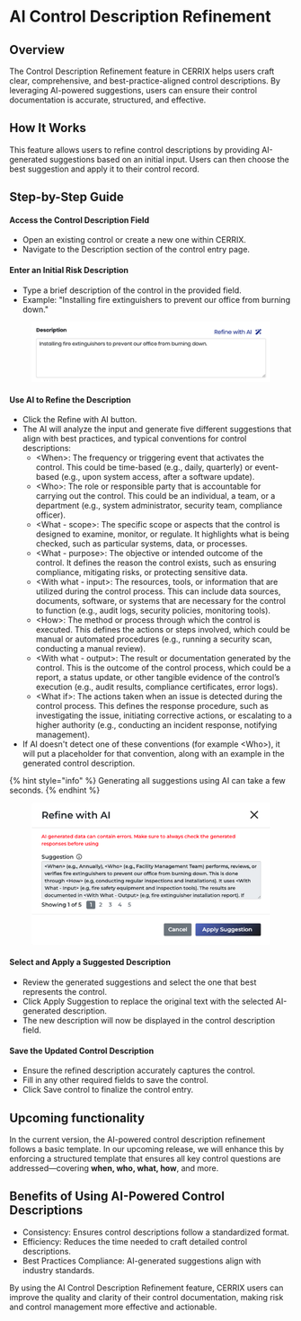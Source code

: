 # AI Control Description Refinement

## Overview

The Control Description Refinement feature in CERRIX helps users craft clear, comprehensive, and best-practice-aligned control descriptions. By leveraging AI-powered suggestions, users can ensure their control documentation is accurate, structured, and effective.

## How It Works

This feature allows users to refine control descriptions by providing AI-generated suggestions based on an initial input. Users can then choose the best suggestion and apply it to their control record.

## Step-by-Step Guide

#### Access the Control Description Field

* Open an existing control or create a new one within CERRIX.
* Navigate to the Description section of the control entry page.

#### Enter an Initial Risk Description

* Type a brief description of the control in the provided field.
* Example: "Installing fire extinguishers to prevent our office from burning down."

<figure><img src="../../../.gitbook/assets/image (11).png" alt=""><figcaption></figcaption></figure>

#### Use AI to Refine the Description

* Click the Refine with AI button.
* The AI will analyze the input and generate five different suggestions that align with best practices, and typical conventions for control descriptions:
  * \<When>: The frequency or triggering event that activates the control. This could be time-based (e.g., daily, quarterly) or event-based (e.g., upon system access, after a software update).
  * \<Who>: The role or responsible party that is accountable for carrying out the control. This could be an individual, a team, or a department (e.g., system administrator, security team, compliance officer).
  * \<What - scope>: The specific scope or aspects that the control is designed to examine, monitor, or regulate. It highlights what is being checked, such as particular systems, data, or processes.
  * \<What - purpose>: The objective or intended outcome of the control. It defines the reason the control exists, such as ensuring compliance, mitigating risks, or protecting sensitive data.
  * \<With what - input>: The resources, tools, or information that are utilized during the control process. This can include data sources, documents, software, or systems that are necessary for the control to function (e.g., audit logs, security policies, monitoring tools).
  * \<How>: The method or process through which the control is executed. This defines the actions or steps involved, which could be manual or automated procedures (e.g., running a security scan, conducting a manual review).
  * \<With what - output>: The result or documentation generated by the control. This is the outcome of the control process, which could be a report, a status update, or other tangible evidence of the control’s execution (e.g., audit results, compliance certificates, error logs).
  * \<What if>: The actions taken when an issue is detected during the control process. This defines the response procedure, such as investigating the issue, initiating corrective actions, or escalating to a higher authority (e.g., conducting an incident response, notifying management).
* If AI doesn't detect one of these conventions (for example \<Who>), it will put a placeholder for that convention, along with an example in the generated control description.

{% hint style="info" %}
Generating all suggestions using AI can take a few seconds.
{% endhint %}

<figure><img src="../../../.gitbook/assets/image (1) (1).png" alt=""><figcaption></figcaption></figure>

#### Select and Apply a Suggested Description

* Review the generated suggestions and select the one that best represents the control.
* Click Apply Suggestion to replace the original text with the selected AI-generated description.
* The new description will now be displayed in the control description field.

#### Save the Updated Control Description

* Ensure the refined description accurately captures the control.
* Fill in any other required fields to save the control.
* Click Save control to finalize the control entry.

## Upcoming functionality

In the current version, the AI-powered control description refinement follows a basic template. In our upcoming release, we will enhance this by enforcing a structured template that ensures all key control questions are addressed—covering **when, who, what, how**, and more.

## Benefits of Using AI-Powered Control Descriptions

* Consistency: Ensures control descriptions follow a standardized format.
* Efficiency: Reduces the time needed to craft detailed control descriptions.
* Best Practices Compliance: AI-generated suggestions align with industry standards.

By using the AI Control Description Refinement feature, CERRIX users can improve the quality and clarity of their control documentation, making risk and control management more effective and actionable.

